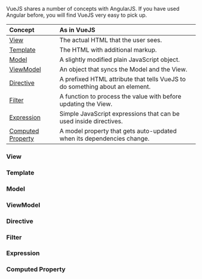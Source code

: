 VueJS shares a number of concepts with AngularJS. If you have used Angular before, you will find VueJS very easy to pick up.

Concept             | As in VueJS
:---                | :---
[View]              | The actual HTML that the user sees.
[Template]          | The HTML with additional markup.
[Model]             | A slightly modified plain JavaScript object.
[ViewModel]         | An object that syncs the Model and the View.
[Directive]         | A prefixed HTML attribute that tells VueJS to do something about an element.
[Filter]            | A function to process the value with before updating the View.
[Expression]        | Simple JavaScript expressions that can be used inside directives.
[Computed Property] | A model property that gets auto-updated when its dependencies change.

### View

### Template

### Model

### ViewModel

### Directive

### Filter

### Expression

### Computed Property

[ViewModel]: #viewmodel
[Model]: #model
[View]: #view
[Template]: #template
[Directive]: #directive
[Filter]: #filter
[Expression]: #expression
[Computed Property]: #computed-property